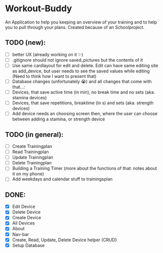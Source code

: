 # Workout-Buddy

An Application to help you keeping an overview of your training and to help you to pull through your plans.
Created because of an Schoolproject.

## TODO (new):

- [ ] better UX (already working on it ✨)
- [ ] .gitignore should not ignore saved_pictures but the contents of it
- [ ] Use same cardlayout for edit and delete. Edit can have same editing site as add_device, but user needs to see the saved values while editing (Need to think how I want to present that)
- [ ] Database changes (unfortunately 😭) and all changes that come with that...:
- [ ] Devices, that save active time (in min), no break time and no sets (aka. stamina devices)
- [ ] Devices, that save repetitions, breaktime (in s) and sets (aka. strength devices)
- [ ] Add device needs an choosing screen then, where the user can choose between adding a stamina, or strength device

## TODO (in general):

- [ ] Create Trainingplan
- [ ] Read Trainingplan
- [ ] Update Trainingplan
- [ ] Delete Trainingplan
- [ ] Building a Training Timer (more about the functions of that: notes about it on my phone)
- [ ] Add weekdays and calendar stuff to trainingsplan

## DONE:

- [x] Edit Device
- [x] Delete Device
- [x] Create Device
- [x] All Devices
- [x] About
- [x] Nav-bar
- [x] Create, Read, Update, Delete Device helper (CRUD)
- [x] Setup Database
